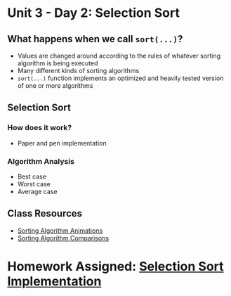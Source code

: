 # Unit 3 - Day 2: Selection Sort

## What happens when we call `sort(...)`?
  * Values are changed around according to the rules of whatever sorting algorithm is being executed
  * Many different kinds of sorting algorithms
  * `sort(...)` function implements an optimized and heavily tested version of one or more algorithms

## Selection Sort

### How does it work?
  * Paper and pen implementation

### Algorithm Analysis
  * Best case
  * Worst case
  * Average case

## Class Resources
  * [Sorting Algorithm Animations](https://www.toptal.com/developers/sorting-algorithms)
  * [Sorting Algorithm Comparisons](https://www.cs.usfca.edu/~galles/visualization/ComparisonSort.html)

# Homework Assigned: [Selection Sort Implementation](https://github.com/blwatkins/Data-Structures-From-A-New-Perspective/blob/master/3_Sorting/homework2.md)
